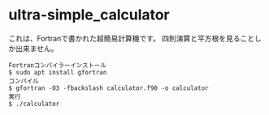 # ultra-simple_calculator
これは、Fortranで書かれた超簡易計算機です。
四則演算と平方根を見ることしか出来ません。
```
Fortranコンパイラーインストール
$ sudo apt install gfortran
コンパイル
$ gfortran -O3 -fbackslash calculator.f90 -o calculator
実行
$ ./calculator
```
